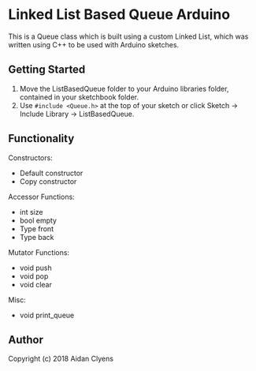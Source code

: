 # Linked List Based Queue Arduino
This is a Queue class which is built using a custom Linked List, which was written using C++ to be used with Arduino sketches.

## Getting Started
1. Move the ListBasedQueue folder to your Arduino libraries folder, contained in your sketchbook folder.
2. Use `#include <Queue.h>` at the top of your sketch or click Sketch -> Include Library -> ListBasedQueue.

## Functionality
Constructors:
- Default constructor
- Copy constructor

Accessor Functions:
- int size
- bool empty
- Type front
- Type back

Mutator Functions:
- void push
- void pop
- void clear

Misc:
- void print_queue

## Author
Copyright (c) 2018 Aidan Clyens
